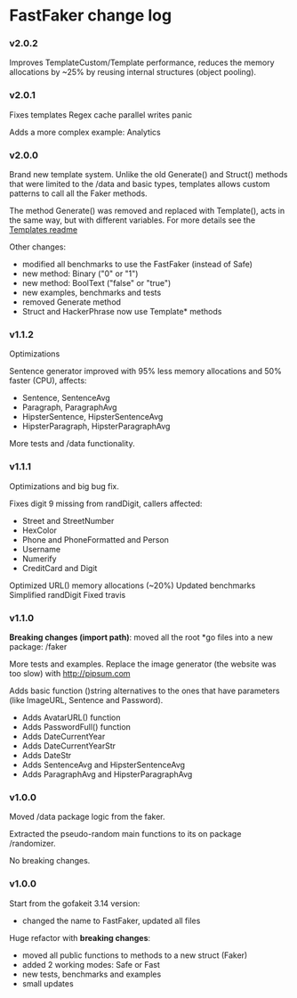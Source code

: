 # FastFaker change log

### v2.0.2
Improves TemplateCustom/Template performance, reduces the memory allocations by ~25% by reusing internal structures (object pooling).

### v2.0.1
Fixes templates Regex cache parallel writes panic
 
Adds a more complex example: Analytics 

### v2.0.0
Brand new template system. Unlike the old Generate() and Struct() methods that were limited to the /data and basic types, templates allows custom patterns to call all the Faker methods. 

The method Generate() was removed and replaced with Template(), acts in the same way, but with different variables. For more details see the [Templates readme](./TEMPLATES.md)

Other changes:
* modified all benchmarks to use the FastFaker (instead of Safe)
* new method: Binary ("0" or "1")
* new method: BoolText ("false" or "true")
* new examples, benchmarks and tests
* removed Generate method
* Struct and HackerPhrase now use Template* methods

### v1.1.2
Optimizations

Sentence generator improved with 95% less memory allocations and 50% faster (CPU), affects:
* Sentence, SentenceAvg
* Paragraph, ParagraphAvg
* HipsterSentence, HipsterSentenceAvg
* HipsterParagraph, HipsterParagraphAvg

More tests and /data functionality.

### v1.1.1
Optimizations and big bug fix.

Fixes digit 9 missing from randDigit, callers affected: 
* Street and StreetNumber
* HexColor 
* Phone and PhoneFormatted and Person
* Username
* Numerify
* CreditCard and Digit

Optimized URL() memory allocations (~20%)
Updated benchmarks
Simplified randDigit
Fixed travis

### v1.1.0
**Breaking changes (import path)**: moved all the root *go files into a new package: /faker

More tests and examples.
Replace the image generator (the website was too slow) with http://pipsum.com

Adds basic function ()string alternatives to the ones that have parameters (like ImageURL, Sentence and Password).
* Adds AvatarURL() function
* Adds PasswordFull() function
* Adds DateCurrentYear
* Adds DateCurrentYearStr
* Adds DateStr
* Adds SentenceAvg and HipsterSentenceAvg
* Adds ParagraphAvg and HipsterParagraphAvg

### v1.0.0
Moved /data package logic from the faker.

Extracted the pseudo-random main functions to its on package /randomizer.

No breaking changes.

### v1.0.0
Start from the gofakeit 3.14 version:
* changed the name to FastFaker, updated all files

Huge refactor with **breaking changes**:
* moved all public functions to methods to a new struct (Faker)
* added 2 working modes: Safe or Fast
* new tests, benchmarks and examples
* small updates